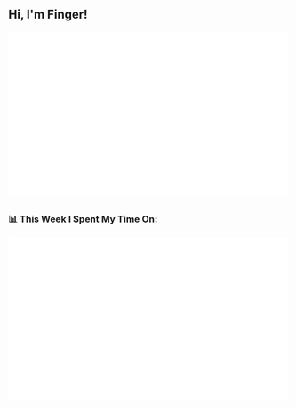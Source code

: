 <h2> Hi, I'm Finger!</h2>

<img align="right" src="https://raw.githubusercontent.com/spianmo/github-stats/master/generated/overview.svg#gh-light-mode-only">

<!-- <img align="right" height="160em" src="https://github-readme-stats-eight-theta.vercel.app/api/top-langs/?username=spianmo&layout=compact&langs_count=8&theme=algolia"/>	 -->
	
```go
package main

type Me struct {
	Name   string
	Job    string
	Code   string
	Skills string
}

func main() {
	me := &Me{
		Name:   "Finger",
		Job:    "Client-side Engineer",
		Code:   "Java and C++ and Others",
		Skills: "Android Security NLP ^o^",
	}
	_ = me
}
```


<h3>📊 This Week I Spent My Time On:</h3>
<img align='right' src="https://raw.githubusercontent.com/spianmo/github-stats/master/generated/languages.svg#gh-light-mode-only">

<!--START_SECTION:waka-->

```text
Kotlin                 1 hr 29 mins    █████████▓░░░░░░░░░░░░░░░   39.07 %
Groovy                 40 mins         ████▒░░░░░░░░░░░░░░░░░░░░   17.45 %
Java                   31 mins         ███▒░░░░░░░░░░░░░░░░░░░░░   13.51 %
Gradle                 27 mins         ███░░░░░░░░░░░░░░░░░░░░░░   12.06 %
Properties             17 mins         ██░░░░░░░░░░░░░░░░░░░░░░░   07.80 %
XML                    8 mins          █░░░░░░░░░░░░░░░░░░░░░░░░   03.75 %
```

<!--END_SECTION:waka-->

